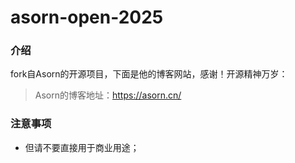 # asorn-open-2025



### 介绍

fork自Asorn的开源项目，下面是他的博客网站，感谢！开源精神万岁：

> Asorn的博客地址：https://asorn.cn/


### 注意事项
- 但请不要直接用于商业用途；